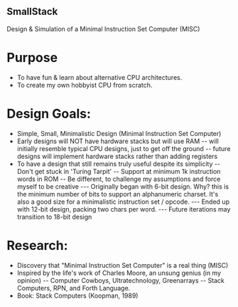## SmallStack
Design &amp; Simulation of a Minimal Instruction Set Computer (MISC)

# Purpose
- To have fun & learn about alternative CPU architectures.
- To create my own hobbyist CPU from scratch.

# Design Goals:
- Simple, Small, Minimalistic Design (Minimal Instruction Set Computer)
- Early designs will NOT have hardware stacks but will use RAM
-- will initially resemble typical CPU designs, just to get off the ground
-- future designs will implement hardware stacks rather than adding registers
- To have a design that still remains truly useful despite its simplicity
-- Don't get stuck in 'Turing Tarpit'
-- Support at minimum 1k instruction words in ROM
-- Be different, to challenge my assumptions and force myself to be creative
--- Originally began with 6-bit design.  Why? this is the minimum number
    of bits to support an alphanumeric charset.  It's also a good size
    for a minimalistic instruction set / opcode.
--- Ended up with 12-bit design, packing two chars per word.
--- Future iterations may transition to 18-bit design

# Research:
- Discovery that "Minimal Instruction Set Computer" is a real thing (MISC)
- Inspired by the life's work of Charles Moore, an unsung genius (in my opinion)
-- Computer Cowboys, Ultratechnology, Greenarrays
-- Stack Computers, RPN, and Forth Language.
- Book: Stack Computers (Koopman, 1989)
